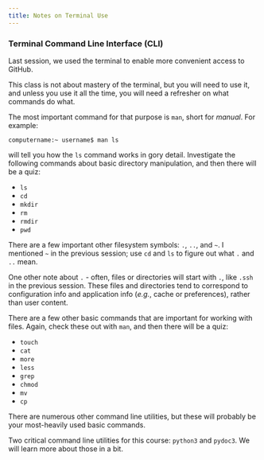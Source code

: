 ```yaml
---
title: Notes on Terminal Use
---
```

### Terminal Command Line Interface (CLI)

Last session, we used the terminal to enable more convenient access to GitHub.

This class is not about mastery of the terminal, but you will need to use it, and
unless you use it all the time, you will need a refresher on what commands do what.

The most important command for that purpose is `man`, short for *manual*.  For example:

~~~
computername:~ username$ man ls
~~~

will tell you how the `ls` command works in gory detail.  Investigate the following
commands about basic directory manipulation, and then there will be a quiz:

 - `ls`
 - `cd`
 - `mkdir`
 - `rm`
 - `rmdir`
 - `pwd`

There are a few important other filesystem symbols: `.`, `..`, and `~`.  I mentioned `~`
in the previous session; use `cd` and `ls` to figure out what `.` and `..` mean.

One other note about `.` - often, files or directories will start with `.`, like
`.ssh` in the previous session.  These files and directories tend to correspond
to configuration info and application info (*e.g.*, cache or preferences), rather
than user content.

There are a few other basic commands that are important for working with files.  Again,
check these out with `man`, and then there will be a quiz:

 - `touch`
 - `cat`
 - `more`
 - `less`
 - `grep`
 - `chmod`
 - `mv`
 - `cp`

There are numerous other command line utilities, but these will probably be your
most-heavily used basic commands.

Two critical command line utilities for this course: `python3` and `pydoc3`.  We
will learn more about those in a bit.
